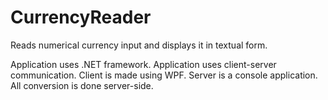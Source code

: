 # CurrencyReader
Reads numerical currency input and displays it in textual form.

Application uses .NET framework.
Application uses client-server communication.
Client is made using WPF.
Server is a console application.
All conversion is done server-side.
